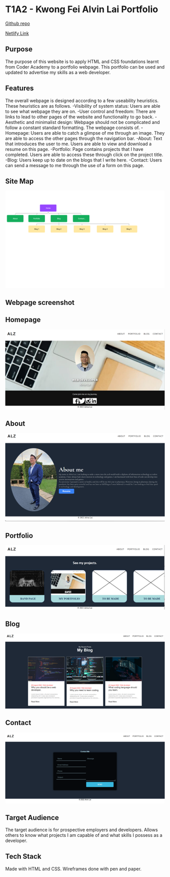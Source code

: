 # T1A2 - Kwong Fei Alvin Lai Portfolio

[Github repo](https://github.com/BigAlzzz/KwongFeiAlvinLai_T1A2)

[Netlify Link](https://630b458d6d86c22fed968adf--friendly-cat-f0db65.netlify.app/)

## Purpose

The purpose of this website is to apply HTML and CSS foundations learnt from Coder Academy to a portfolio webpage. This portfolio can be used and updated to advertise my skills as a web developer.

## Features

The overall webpage is designed according to a few useability heuristics. These heuristics are as follows.
-Visibility of system status: Users are able to see what webpage they are on.
-User control and freedom: There are links to lead to other pages of the website and functionality to go back.
-Aesthetic and minimalist design: Webpage should not be complicated and follow a constant standard formatting.
The webpage consists of.
-Homepage: Users are able to catch a glimpse of me through an image. They are able to access the other pages through the navigation bar.
-About: Text that introduces the user to me. Users are able to view and download a resume on this page.
-Portfolio: Page contains projects that I have completed. Users are able to access these through click on the project title.
-Blog: Users keep up to date on the blogs that I write here. 
-Contact: Users can send a message to me through the use of a form on this page.

## Site Map

![Site Map](/docs/sitemap.png)

## Webpage screenshot

## Homepage
![Homepage](/docs/homepage.png)

## About
![About](/docs/about.png)

## Portfolio
![Portfolio](/docs/portfolio.png)

## Blog
![Blog](docs/blog.png)

## Contact
![Contact](/docs/contact.png)

## Target Audience

The target audience is for prospective employers and developers. Allows others to know what projects I am capable of and what skills I possess as a developer.

## Tech Stack

Made with HTML and CSS. Wireframes done with pen and paper.
